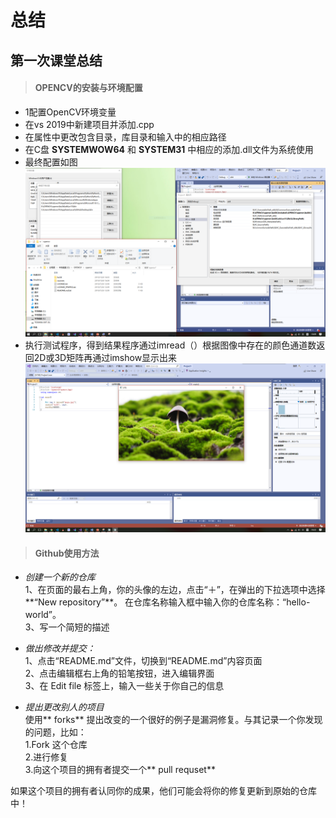 # 总结

## **第一次课堂总结**

>#### OPENCV的安装与环境配置

* 1配置OpenCV环境变量
* 在vs 2019中新建项目并添加.cpp
* 在属性中更改包含目录，库目录和输入中的相应路径
* 在C盘 **SYSTEMWOW64** 和 **SYSTEM31** 中相应的添加.dll文件为系统使用
* 最终配置如图![](media/11.PNG)
* 执行测试程序，得到结果程序通过imread（）根据图像中存在的颜色通道数返回2D或3D矩阵再通过imshow显示出来![](media/12.PNG)

> #### Github使用方法

* *创建一个新的仓库*  
1、在页面的最右上角，你的头像的左边，点击“＋”，在弹出的下拉选项中选择**“New repository”**。 在仓库名称输入框中输入你的仓库名称：“hello-world”。  
3、写一个简短的描述  

* *做出修改并提交：*  
1、点击“README.md”文件，切换到“README.md”内容页面  
2、点击编辑框右上角的铅笔按钮，进入编辑界面  
3、在 Edit file 标签上，输入一些关于你自己的信息

* *提出更改别人的项目*  
使用** forks** 提出改变的一个很好的例子是漏洞修复。与其记录一个你发现的问题，比如：  
1.Fork 这个仓库  
2.进行修复  
3.向这个项目的拥有者提交一个** pull requset**

如果这个项目的拥有者认同你的成果，他们可能会将你的修复更新到原始的仓库中！
